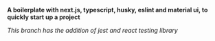 **A boilerplate with next.js, typescript, husky, eslint and material ui, to quickly start up a project**

*This branch has the addition of jest and react testing library*